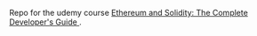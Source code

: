 Repo for the udemy course [Ethereum and Solidity: The Complete Developer's Guide
](https://udemy.com/course/ethereum-and-solidity-the-complete-developers-guide).
